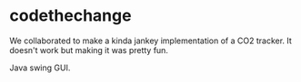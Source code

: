 # codethechange

We collaborated to make a kinda jankey implementation of a CO2 tracker. It doesn't work but making it was pretty fun. 

Java swing GUI.
